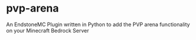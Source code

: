 # pvp-arena
An EndstoneMC Plugin written in Python to add the PVP arena functionality on your Minecraft Bedrock Server
